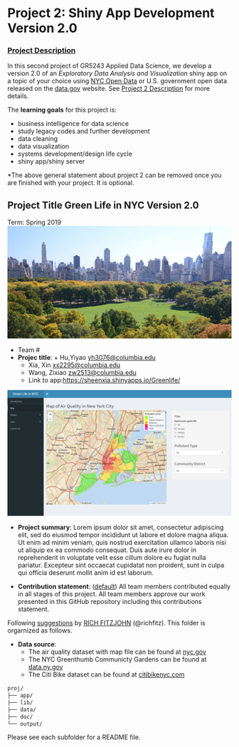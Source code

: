 # Project 2: Shiny App Development Version 2.0

### [Project Description](doc/project2_desc.md)

In this second project of GR5243 Applied Data Science, we develop a version 2.0 of an *Exploratory Data Analysis and Visualization* shiny app on a topic of your choice using [NYC Open Data](https://opendata.cityofnewyork.us/) or U.S. government open data released on the [data.gov](https://data.gov/) website. See [Project 2 Description](doc/project2_desc.md) for more details.  

The **learning goals** for this project is:

- business intelligence for data science
- study legacy codes and further development
- data cleaning
- data visualization
- systems development/design life cycle
- shiny app/shiny server

*The above general statement about project 2 can be removed once you are finished with your project. It is optional.

## Project Title Green Life in NYC Version 2.0
Term: Spring 2019
![screenshot](doc/image_nyc.jpg)
+ Team #
+ **Projec title**: + Hu,Yiyao yh3076@columbia.edu
	+ Xia, Xin xx2295@columbia.edu 
	+ Wang, Zixiao zw2513@columbia.edu
	+ Link to app:https://sheenxia.shinyapps.io/Greenlife/
	
![screenshot](doc/green2.0Screenshot.png)

+ **Project summary**: Lorem ipsum dolor sit amet, consectetur adipiscing elit, sed do eiusmod tempor incididunt ut labore et dolore magna aliqua. Ut enim ad minim veniam, quis nostrud exercitation ullamco laboris nisi ut aliquip ex ea commodo consequat. Duis aute irure dolor in reprehenderit in voluptate velit esse cillum dolore eu fugiat nulla pariatur. Excepteur sint occaecat cupidatat non proident, sunt in culpa qui officia deserunt mollit anim id est laborum.

+ **Contribution statement**: ([default](doc/a_note_on_contributions.md)) All team members contributed equally in all stages of this project. All team members approve our work presented in this GitHub repository including this contributions statement. 

Following [suggestions](http://nicercode.github.io/blog/2013-04-05-projects/) by [RICH FITZJOHN](http://nicercode.github.io/about/#Team) (@richfitz). This folder is orgarnized as follows.


+ **Data source**: 
	+ The air quality dataset with map file can be found at [nyc.gov](http://a816-dohbesp.nyc.gov/IndicatorPublic/PublicTracking.aspx)
	+ The NYC Greenthumb Communicty Gardens can be found at [data.ny.gov](https://data.ny.gov/)
	+ The Citi Bike dataset can be found at [citibikenyc.com](https://www.citibikenyc.com/system-data)



```
proj/
├── app/
├── lib/
├── data/
├── doc/
└── output/
```

Please see each subfolder for a README file.

